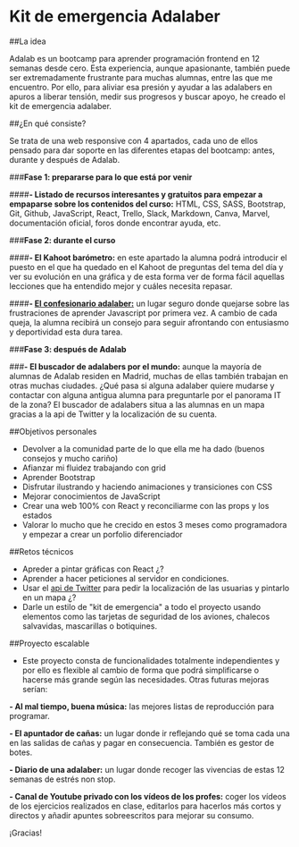 # Kit de emergencia Adalaber

##La idea

Adalab es un bootcamp para aprender programación frontend en 12 semanas desde cero. Esta experiencia, aunque apasionante, también puede ser extremadamente frustrante para muchas alumnas, entre las que me encuentro. Por ello, para aliviar esa presión y ayudar a las adalabers en apuros a liberar tensión, medir sus progresos y buscar apoyo, he creado el kit de emergencia adalaber.


##¿En qué consiste?

Se trata de una web responsive con 4 apartados, cada uno de ellos pensado para dar soporte en las diferentes etapas del bootcamp: antes, durante y después de Adalab. 

###**Fase 1: prepararse para lo que está por venir**

####**- Listado de recursos interesantes y gratuitos para empezar a empaparse sobre los contenidos del curso:** HTML, CSS, SASS, Bootstrap, Git, Github, JavaScript, React, Trello, Slack, Markdown, Canva, Marvel, documentación oficial, foros donde encontrar ayuda, etc.


###**Fase 2: durante el curso**

####**- El Kahoot barómetro:** en este apartado la alumna podrá introducir el puesto en el que ha quedado en el Kahoot de preguntas del tema del día y ver su evolución en una gráfica y de esta forma ver de forma fácil aquellas lecciones que ha entendido mejor y cuáles necesita repasar.

####**- [El confesionario adalaber:](https://sandrusmb.github.io/El-confesionario-Adalaber/)** un lugar seguro donde quejarse sobre las frustraciones de aprender Javascript por primera vez. A cambio de cada queja, la alumna recibirá un consejo para seguir afrontando con entusiasmo y deportividad esta dura tarea.


###**Fase 3: después de Adalab**

###**- El buscador de adalabers por el mundo:** aunque la mayoría de alumnas de Adalab residen en Madrid, muchas de ellas también trabajan en otras muchas ciudades. ¿Qué pasa si alguna adalaber quiere mudarse y contactar con alguna antigua alumna para preguntarle por el panorama IT de la zona? El buscador de adalabers situa a las alumnas en un mapa gracias a la api de Twitter y la localización de su cuenta.


##Objetivos personales

- Devolver a la comunidad parte de lo que ella me ha dado (buenos consejos y mucho cariño)
- Afianzar mi fluidez trabajando con grid
- Aprender Bootstrap
- Disfrutar ilustrando y haciendo animaciones y transiciones con CSS
- Mejorar conocimientos de JavaScript
- Crear una web 100% con React y reconciliarme con las props y los estados
- Valorar lo mucho que he crecido en estos 3 meses como programadora y empezar a crear un porfolio diferenciador

##Retos técnicos

- Apreder a pintar gráficas con React ¿?
- Aprender a hacer peticiones al servidor en condiciones. 
- Usar el [api de Twitter](https://developer.twitter.com/en.html) para pedir la localización de las usuarias y pintarlo en un mapa ¿?
- Darle un estilo de "kit de emergencia" a todo el proyecto usando elementos como las tarjetas de seguridad de los aviones, chalecos salvavidas, mascarillas o botiquines. 


##Proyecto escalable

- Este proyecto consta de funcionalidades totalmente independientes y por ello es flexible al cambio de forma que podrá simplificarse o hacerse más grande según las necesidades. Otras futuras mejoras serían:

**- Al mal tiempo, buena música:** las mejores listas de reproducción para programar.

**- El apuntador de cañas:** un lugar donde ir reflejando qué se toma cada una en las salidas de cañas y pagar en consecuencia. También es gestor de botes. 

**- Diario de una adalaber:** un lugar donde recoger las vivencias de estas 12 semanas de estrés non stop. 

**- Canal de Youtube privado con los vídeos de los profes:** coger los vídeos de los ejercicios realizados en clase, editarlos para hacerlos más cortos y directos y añadir apuntes sobreescritos para mejorar su consumo. 

¡Gracias!
